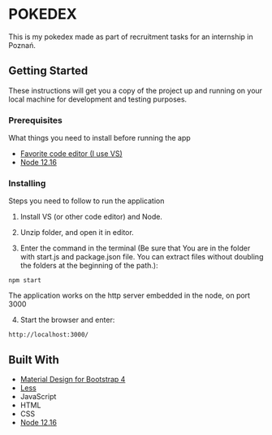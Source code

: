 # POKEDEX

This is my pokedex made as part of recruitment tasks for an internship in Poznań.

## Getting Started

These instructions will get you a copy of the project up and running on your local machine for development and testing purposes.

### Prerequisites

What things you need to install before running the app

* [Favorite code editor (I use VS)](https://code.visualstudio.com/)
* [Node 12.16](https://nodejs.org/en/)

### Installing

Steps you need to follow to run the application

1. Install VS (or other code editor) and Node.

2. Unzip folder, and open it in editor.

3. Enter the command in the terminal (Be sure that You are in the folder with start.js and package.json file. You can extract files without doubling the folders at the beginning of the path.):

```
npm start
```

The application works on the http server embedded in the node, on port 3000

4. Start the browser and enter:

```
http://localhost:3000/
```
## Built With

* [Material Design for Bootstrap 4](https://mdbootstrap.com/)
* [Less](http://lesscss.org/)
* JavaScript
* HTML
* CSS
* [Node 12.16](https://nodejs.org/en/)

